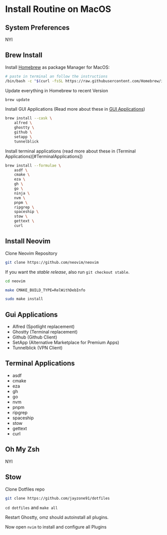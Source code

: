 # Install Routine on MacOS

## System Preferences

NYI

## Brew Install

Install [Homebrew](https://brew.sh/) as package Manager for MacOS:
```bash
# paste in terminal an follow the instructions
/bin/bash -c "$(curl -fsSL https://raw.githubusercontent.com/Homebrew/install/HEAD/install.sh)"
```
Update everything in Homebrew to recent Version
```bash
brew update
```
Install GUI Applications (Read more about these in [GUI Applications](#GUI))

```bash
brew install --cask \
    alfred \
    ghostty \
    github \
    setapp \
    tunnelblick
```

Install terminal applications (read more about these in (Terminal Applications)[#TerminalApplications])

```bash
brew install --formulae \
    asdf \
    cmake \
    eza \
    gh \
    go \
    ninja \
    nvm \
    pnpm \
    ripgrep \
    spaceship \
    stow \
    gettext \
    curl
```

## Install Neovim

Clone Neovim Repository
```bash
git clone https://github.com/neovim/neovim
```

If you want the _stable release_, also run `git checkout stable`.
```bash
cd neovim
```
```bash
make CMAKE_BUILD_TYPE=RelWithDebInfo
```
```bash
sudo make install
```

## Gui Applications

- Alfred (Spotlight replacement)
- Ghostty (Terminal replacement)
- Github (Github Client)
- SetApp (Alternative Marketplace for Premium Apps)
- Tunnelblick (VPN Client)


## Terminal Applications

- asdf
- cmake
- eza
- gh
- go
- nvm
- pnpm
- ripgrep
- spaceship
- stow
- gettext
- curl

## Oh My Zsh

NYI

## Stow

Clone Dotfiles repo
```bash
git clone https://github.com/jayzone91/dotfiles
```

`cd dotfiles` and `make all`

Restart Ghostty, omz should autoinstall all plugins.

Now open `nvim` to install and configure all Plugins
